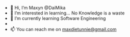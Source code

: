- 👋 Hi, I’m Maxyn @DaiMika
- 👀 I’m interested in learning... No Knowledge is a waste
- 🌱 I’m currently learning Software Engineering
- 
- 📫 You can reach me on maxdietunnie@gmail.com

<!---
DaiMika/DaiMika is a ✨ special ✨ repository because its `README.md` (this file) appears on your GitHub profile.
You can click the Preview link to take a look at your changes.
--->
